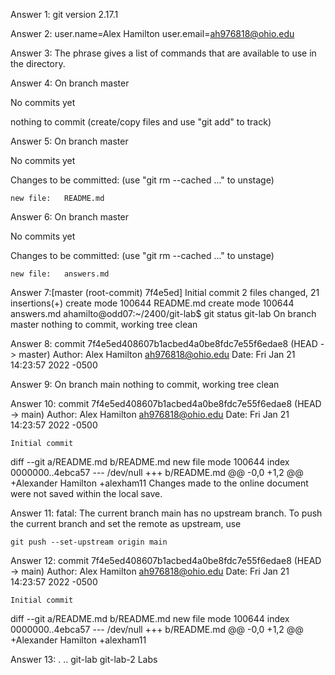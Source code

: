 Answer 1: git version 2.17.1

Answer 2: user.name=Alex Hamilton
	  user.email=ah976818@ohio.edu

Answer 3: The phrase gives a list of commands that are available to use in the directory.

Answer 4: On branch master

No commits yet

nothing to commit (create/copy files and use "git add" to track)

Answer 5: On branch master

No commits yet

Changes to be committed:
  (use "git rm --cached <file>..." to unstage)

	new file:   README.md

Answer 6: On branch master

No commits yet

Changes to be committed:
  (use "git rm --cached <file>..." to unstage)

	new file:   answers.md

Answer 7:[master (root-commit) 7f4e5ed] Initial commit
 2 files changed, 21 insertions(+)
 create mode 100644 README.md
 create mode 100644 answers.md
ahamilto@odd07:~/2400/git-lab$ git status git-lab
On branch master
nothing to commit, working tree clean

Answer 8: commit 7f4e5ed408607b1acbed4a0be8fdc7e55f6edae8 (HEAD -> master)
Author: Alex Hamilton <ah976818@ohio.edu>
Date:   Fri Jan 21 14:23:57 2022 -0500

Answer 9: On branch main
nothing to commit, working tree clean

Answer 10: commit 7f4e5ed408607b1acbed4a0be8fdc7e55f6edae8 (HEAD -> main)
Author: Alex Hamilton <ah976818@ohio.edu>
Date:   Fri Jan 21 14:23:57 2022 -0500

    Initial commit

diff --git a/README.md b/README.md
new file mode 100644
index 0000000..4ebca57
--- /dev/null
+++ b/README.md
@@ -0,0 +1,2 @@
+Alexander Hamilton
+alexham11
Changes made to the online document were not saved within the local save.

Answer 11: fatal: The current branch main has no upstream branch.
To push the current branch and set the remote as upstream, use

    git push --set-upstream origin main

Answer 12: commit 7f4e5ed408607b1acbed4a0be8fdc7e55f6edae8 (HEAD -> main)
Author: Alex Hamilton <ah976818@ohio.edu>
Date:   Fri Jan 21 14:23:57 2022 -0500

    Initial commit

diff --git a/README.md b/README.md
new file mode 100644
index 0000000..4ebca57
--- /dev/null
+++ b/README.md
@@ -0,0 +1,2 @@
+Alexander Hamilton
+alexham11


Answer 13: .  ..  git-lab	git-lab-2  Labs
